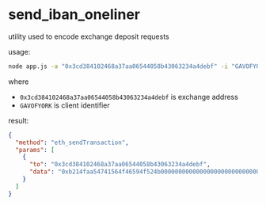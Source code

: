 # send_iban_oneliner
utility used to encode exchange deposit requests

usage:

```bash
node app.js -a "0x3cd384102468a37aa06544058b43063234a4debf" -i "GAVOFYORK"
```

where

- `0x3cd384102468a37aa06544058b43063234a4debf` is exchange address
- `GAVOFYORK` is client identifier

result:

```json
{
  "method": "eth_sendTransaction",
  "params": [
    {
      "to": "0x3cd384102468a37aa06544058b43063234a4debf",
      "data": "0xb214faa54741564f46594f524b0000000000000000000000000000000000000000000000"
    }
  ]
}
```
